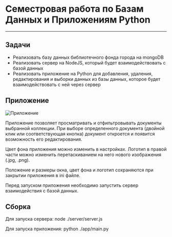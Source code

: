 # Семестровая работа по Базам Данных и Приложениям Python
____

## Задачи
- Реализовать базу данных библиотечного фонда города на mongoDB
- Реализовать сервер на NodeJS, который будет взаимодействовать с базой данных
- Реализовать приложение на Python для добавления, удаления, редактирования и выборки данных из базы данных, которое будет взаимодействовать с ней через сервер

## Приложение
![Приложение](https://i.ibb.co/D1DBpXR/2021-12-27-174606.png)

Приложение позволяет просматривать и отфильтровывать документы выбранной коллекции. При выборе определенного документа (двойной клик или соответствующая кнопка) 
документ откроется и появится возможность его редактирования.

Цвет фона приложения можно изменить в настройках. Логотип в правой части можно изменить перетаскиванием на него нового изображения (.jpg, .png).

Положение и размеры окна, цвет фона и логотип сохраняются при закрытии приложения в ini файле.

Перед запуском приложения необходимо запустить сервер взаимодействия с базой данных.

## Сборка
Для запуска сервера: node ./server/server.js

Для запуска приложения: python ./app/main.py
